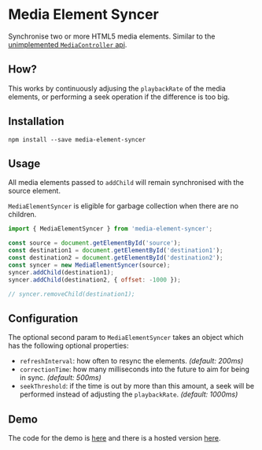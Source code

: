 # Media Element Syncer

Synchronise two or more HTML5 media elements. Similar to the [unimplemented `MediaController` api](https://developer.mozilla.org/en-US/docs/Web/API/HTMLMediaElement/controller).

## How?

This works by continuously adjusing the `playbackRate` of the media elements, or performing a seek operation if the difference is too big.

## Installation

```
npm install --save media-element-syncer
```

## Usage

All media elements passed to `addChild` will remain synchronised with the source element.

`MediaElementSyncer` is eligible for garbage collection when there are no children.

```js
import { MediaElementSyncer } from 'media-element-syncer';

const source = document.getElementById('source');
const destination1 = document.getElementById('destination1');
const destination2 = document.getElementById('destination2');
const syncer = new MediaElementSyncer(source);
syncer.addChild(destination1);
syncer.addChild(destination2, { offset: -1000 });

// syncer.removeChild(destination1);
```

## Configuration

The optional second param to `MediaElementSyncer` takes an object which has the following optional properties:

- `refreshInterval`: how often to resync the elements. _(default: 200ms)_
- `correctionTime`: how many milliseconds into the future to aim for being in sync. _(default: 500ms)_
- `seekThreshold`: if the time is out by more than this amount, a seek will be performed instead of adjusting the `playbackRate`. _(default: 1000ms)_

## Demo

The code for the demo is [here](/src/demo.html) and there is a hosted version [here](https://clever-pike-bb0ab3.netlify.com/demo.html).
